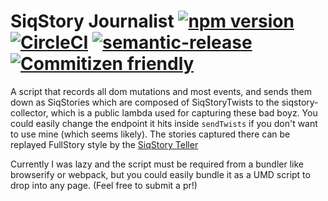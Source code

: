 # SiqStory Journalist [![npm version](https://badge.fury.io/js/siqstory-journalist.svg)](http://badge.fury.io/js/siqstory-journalist)  [![CircleCI](https://circleci.com/gh/salesforceiq-oss/siqstory-journalist.svg?style=shield)](https://circleci.com/gh/salesforceiq-oss/siqstory-journalist)  [![semantic-release](https://img.shields.io/badge/%20%20%F0%9F%93%A6%F0%9F%9A%80-semantic--release-e10079.svg)](https://github.com/semantic-release/semantic-release) [![Commitizen friendly](https://img.shields.io/badge/commitizen-friendly-brightgreen.svg)](http://commitizen.github.io/cz-cli/)



 A script that records all dom mutations and most events, and sends them down as SiqStories which are composed of SiqStoryTwists to the siqstory-collector, which is a public lambda used for capturing these bad boyz. You could easily change the endpoint it hits inside `sendTwists` if you don't want to use mine (which seems likely). The stories captured there can be replayed FullStory style by the [SiqStory Teller](http://github.com/relateiq/siqstory-teller "SiqStory Teller") 
 
 Currently I was lazy and the script must be required from a bundler like browserify or webpack, but you could easily bundle it as a UMD script to drop into any page. (Feel free to submit a pr!)
